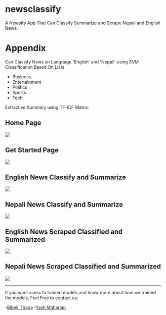 # newsclassify
A Newsify App That Can Classify Summarize and Scrape Nepali and English News.

<h1> Appendix </h1>
Can Classify News on Language 'English' and 'Nepali' using SVM<br>
Classification Based On Lists
<ul>
<li> Business </li>
<li> Entertainment </li>
<li> Politics </li>
<li> Sports </li>
<li> Tech </li>
</ul>
Extractive Summary using TF-IDF Matrix.
<h2> Home Page </h2>
<img src = "https://user-images.githubusercontent.com/85671929/234038034-0081bbc0-959e-4ec2-95bb-de17d374b8e7.png">

<h2> Get Started Page </h2>
<img src = "https://user-images.githubusercontent.com/85671929/234038275-8cd3d535-f663-46a6-8417-a88a7024b44b.png">

<h2> English News Classify and Summarize </h2>
<img src = "https://user-images.githubusercontent.com/85671929/234038413-c56667a0-d308-4d09-b66a-bbd5a006d879.png">

<h2> Nepali News Classify and Summarize </h2>
<img src = "https://user-images.githubusercontent.com/85671929/234038522-5b0a523e-0741-4396-8458-876b0587f76e.png">

<h2> English News Scraped Classified and Summarized </h2>
<img src = "https://user-images.githubusercontent.com/85671929/234038620-9064dd27-9bef-4327-988e-9460e2a61d74.png ">

<h2> Nepali News Scraped Classified and Summarized </h2>
<img src = "https://user-images.githubusercontent.com/85671929/234038728-92cff2db-39f3-479b-8dfe-afdc70191b5e.png">

<hr>
If you want acess to trained models and know more about how we trained the models, Feel Free to contact us:

-[Bibek Thapa](https://www.linkedin.com/in/bibek-thapa-sb1129/)
-[Yash Maharjan](https://www.linkedin.com/in/yash-m-378975248/)
